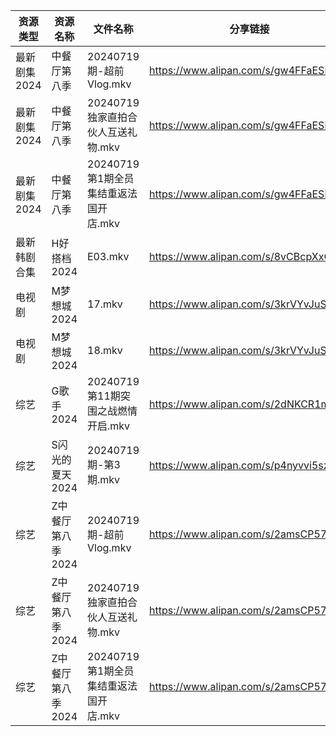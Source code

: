 | 资源类型     | 资源名称        | 文件名称                      | 分享链接                                 | 更新时间                |
| -------- | ----------- | ------------------------- | ------------------------------------ | ------------------- |
| 最新剧集2024 | 中餐厅第八季      | 20240719期-超前Vlog.mkv      | https://www.alipan.com/s/gw4FFaESiRC | 2024-07-20 00:10:18 |
| 最新剧集2024 | 中餐厅第八季      | 20240719独家直拍合伙人互送礼物.mkv   | https://www.alipan.com/s/gw4FFaESiRC | 2024-07-20 00:10:18 |
| 最新剧集2024 | 中餐厅第八季      | 20240719第1期全员集结重返法国开店.mkv | https://www.alipan.com/s/gw4FFaESiRC | 2024-07-20 00:10:17 |
| 最新韩剧合集   | H好搭档2024    | E03.mkv                   | https://www.alipan.com/s/8vCBcpXxGp9 | 2024-07-20 00:05:34 |
| 电视剧      | M梦想城2024    | 17.mkv                    | https://www.alipan.com/s/3krVYvJuSK6 | 2024-07-20 00:05:57 |
| 电视剧      | M梦想城2024    | 18.mkv                    | https://www.alipan.com/s/3krVYvJuSK6 | 2024-07-20 00:05:57 |
| 综艺       | G歌手2024     | 20240719第11期突围之战燃情开启.mkv  | https://www.alipan.com/s/2dNKCR1mK3D | 2024-07-20 00:07:26 |
| 综艺       | S闪光的夏天2024  | 20240719期-第3期.mkv         | https://www.alipan.com/s/p4nyvvi5szR | 2024-07-20 08:08:04 |
| 综艺       | Z中餐厅第八季2024 | 20240719期-超前Vlog.mkv      | https://www.alipan.com/s/2amsCP57Grh | 2024-07-20 00:06:57 |
| 综艺       | Z中餐厅第八季2024 | 20240719独家直拍合伙人互送礼物.mkv   | https://www.alipan.com/s/2amsCP57Grh | 2024-07-20 00:06:57 |
| 综艺       | Z中餐厅第八季2024 | 20240719第1期全员集结重返法国开店.mkv | https://www.alipan.com/s/2amsCP57Grh | 2024-07-20 00:06:57 |
